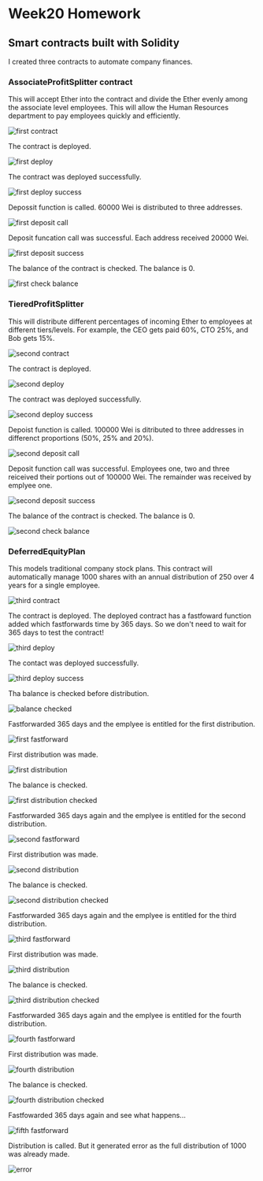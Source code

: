 # Week20 Homework

## Smart contracts built with Solidity
I created three contracts to automate company finances.


### AssociateProfitSplitter contract
This will accept Ether into the contract and divide the Ether evenly among the associate level employees. This will allow the Human Resources department to pay employees quickly and efficiently.

![first contract](/photos/first_code.png)

The contract is deployed.

![first deploy](photos/first_deploy.png)

The contract was deployed successfully.

![first deploy success](photos/first_deply_success.png)

Depossit function is called.  60000 Wei is distributed to three addresses.

![first deposit call](photos/first_deposit.png)

Deposit funcation call was successful.  Each address received 20000 Wei.

![first deposit success](photos/first_deposit_success.png)

The balance of the contract is checked.  The balance is 0.

![first check balance](photos/first_balace.png)


### TieredProfitSplitter 
This will distribute different percentages of incoming Ether to employees at different tiers/levels. For example, the CEO gets paid 60%, CTO 25%, and Bob gets 15%.

![second contract](photos/second_code.png)

The contract is deployed.

![second deploy](photos/second_deploy.png)

The contract was deployed successfully.

![second deploy success](photos/second_deploy_success.png)

Depoist function is called.  100000 Wei is ditributed to three addresses in differenct proportions (50%, 25% and 20%).

![second deposit call](photos/second_deposit.png)

Deposit function call was successful. Employees one, two and three reiceived their portions out of 100000 Wei.  The remainder was received by emplyee one.

![second deposit success](photos/second_deposit_success.png)

The balance of the contract is checked. The balance is 0.

![second check balance](photos/second_balance.png)


### DeferredEquityPlan 
This models traditional company stock plans. This contract will automatically manage 1000 shares with an annual distribution of 250 over 4 years for a single employee.

![third contract](photos/third_code.png)

The contract is deployed.  The deployed contract has a fastfoward function added which fastforwards time by 365 days. So we don't need to wait for 365 days to test the contract!

![third deploy](photos/third_deploy.png)

The contact was deployed successfully.

![third deploy success](photos/third_deploy_success.png)

Tha balance is checked before distribution.

![balance checked](photos/third_distribution_0.png)

Fastforwarded 365 days and the emplyee is entitled for the first distribution.

![first fastforward](photos/third_ff_1.png)

First distribution was made.

![first distribution](photos/third_dist1_success.png)

The balance is checked.

![first distribution checked](photos/third_distribution_1.png)

Fastforwarded 365 days again and the emplyee is entitled for the second distribution.

![second fastforward](photos/third_ff_2.png)

First distribution was made.

![second distribution](photos/third_dist2_success.png)

The balance is checked.

![second distribution checked](photos/third_distribution_2.png)

Fastforwarded 365 days again and the emplyee is entitled for the third distribution.

![third fastforward](photos/third_ff_3.png)

First distribution was made.

![third distribution](photos/third_dist3_success.png)

The balance is checked.

![third distribution checked](photos/third_distribution_3.png)

Fastforwarded 365 days again and the emplyee is entitled for the fourth distribution.

![fourth fastforward](photos/third_ff_4.png)

First distribution was made.

![fourth distribution](photos/third_dist4_success.png)

The balance is checked.

![fourth distribution checked](photos/third_distribution_4.png)

Fastfowarded 365 days again and see what happens...

![fifth fastforward](photos/third_ff_5.png)

Distribution is called.  But it generated error as the full distribution of 1000 was already made.

![error](photos/error.png)
